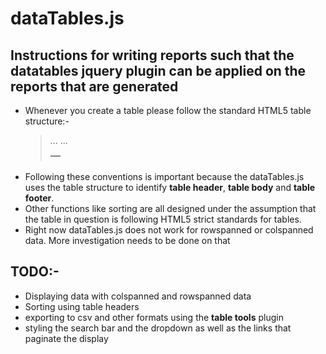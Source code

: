 # dataTables.js

## Instructions for writing reports such that the datatables jquery plugin can be applied on the reports that are generated

+ Whenever you create a table please follow the standard HTML5 table structure:-
  > <table>
  >	 <thead>
  >		<tr>
  >			<th></th>
  >		</tr>
  > 	 </thead>
  > 	 <tbody>
  >	 ...
  > 	 </tbody>
  >	 <tfoot>
  >      ...
  > 	 </tfoot>
  > </table>
+ Following these conventions is important because the dataTables.js uses the table structure to identify **table header**, **table body** and **table footer**.
+ Other functions like sorting are all designed under the assumption that the table in question is following HTML5 strict standards for tables.
+ Right now dataTables.js does not work for rowspanned or colspanned data. More investigation needs to be done on that


## TODO:-
+ Displaying data with colspanned and rowspanned data
+ Sorting using table headers
+ exporting to csv and other formats using the **table tools** plugin
+ styling the search bar and the dropdown as well as the links that paginate the display